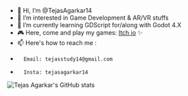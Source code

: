 - 👋 Hi, I’m @TejasAgarkar14
- 👀 I’m interested in Game Development & AR/VR stuffs
- 🌱 I’m currently learning GDScript for/along with Godot 4.X
- 🎮 Here, come and play  my games: [Itch io](https://tejas-agarkar.itch.io/) ✨
- 📫 Here's how to reach me :
-       Email: tejasstudy14@gmail.com
-       Insta: tejasagarkar14

<!---
TejasAgrakar/TejasAgrakar is a ✨ special ✨ repository because its `README.md` (this file) appears on your GitHub profile.
You can click the Preview link to take a look at your changes.
--->



![Tejas Agarkar's GitHub stats](https://github-readme-stats.vercel.app/api?username=TejasAgarkar14&show_icons=true&theme=transparent)
